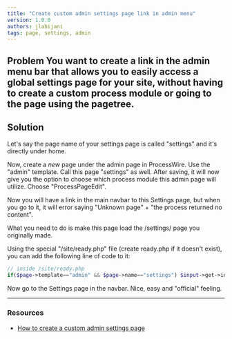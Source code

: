```yaml
---
title: "Create custom admin settings page link in admin menu"
version: 1.0.0
authors: jlahijani
tags: page, settings, admin
---
```


## Problem You want to create a link in the admin menu bar that allows you to easily access a global settings page for your site, without having to create a custom process module or going to the page using the pagetree.

## Solution

Let's say the page name of your settings page is called "settings" and it's directly under home.

Now, create a _new_ page under the admin page in ProcessWire. Use the "admin" template. Call this page "settings" as well. After saving, it will now give you the option to choose which process module this admin page will utilize. Choose "ProcessPageEdit".

Now you will have a link in the main navbar to this Settings page, but when you go to it, it will error saying "Unknown page" + "the process returned no content".

What you need to do is make this page load the /settings/ page you originally made.

Using the special "/site/ready.php" file (create ready.php if it doesn't exist), you can add the following line of code to it:

```php
// inside /site/ready.php
if($page->template=="admin" && $page->name=="settings") $input->get->id = $pages->get("/settings/")->id;
```

Now go to the Settings page in the navbar. Nice, easy and "official" feeling.

---

### Resources

-   [How to create a custom admin settings page](https://processwire.com/talk/topic/6388-how-to-create-a-custom-admin-settings-page/?p=99829)
